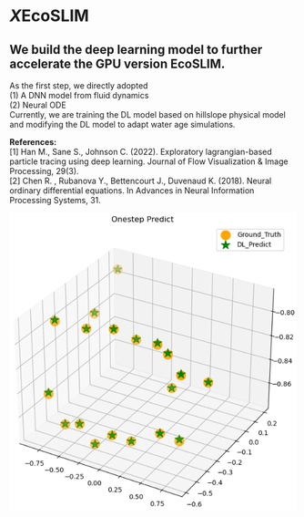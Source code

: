 # *X*EcoSLIM  
## We build the deep learning model to further accelerate the GPU version EcoSLIM.  
As the first step, we directly adopted  
(1) A DNN model from fluid dynamics   
(2) Neural ODE  
Currently, we are training the DL model based on hillslope physical model and modifying the DL model to adapt water age simulations.  

**References:**  
[1] Han M., Sane S., Johnson C. (2022). Exploratory lagrangian-based particle tracing using deep learning. Journal of Flow Visualization & Image Processing, 29(3).  
[2] Chen R. , Rubanova Y., Bettencourt J., Duvenaud K. (2018). Neural ordinary differential equations. In Advances in Neural Information Processing Systems, 31.  

![image](https://github.com/aureliayang/XEcoSLIM/blob/main/images/onestep.png)  


